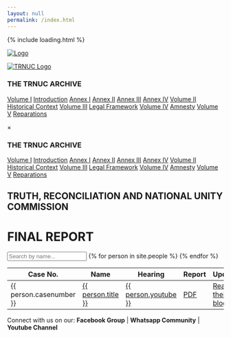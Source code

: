 ```yaml
---
layout: null
permalink: /index.html
---
```


<!DOCTYPE html>
<html lang="en">
<head>
  <meta charset="UTF-8" />
  <meta name="viewport" content="width=device-width, initial-scale=1.0" />
  <title>TRNUC Archive</title>
  <link rel="stylesheet" href="{{ '/style.css' | relative_url }}">
</head>
<body>

{% include loading.html %}

  <!-- Mobile Header -->
<div class="mobile-header">
    <a href="{{ '/' | relative_url }}">
      <img src="https://janewolfe.github.io/trnuc-archive/logo.png" alt="Logo" />
    </a>
    <div class="hamburger-icon" onclick="toggleMobileNav()">
      <span></span>
      <span></span>
      <span></span>
    </div>
  </div>

<p><!-- Sidebar --></p>
<div class="sidebar">
    <a href="{{ '/' | relative_url }}">
      <img src="https://janewolfe.github.io/trnuc-archive/logo.png" alt="TRNUC Logo" />
    </a>
    <h3>THE TRNUC ARCHIVE</h3>
    <nav>
      <a href="#" class="volume">Volume I</a>
      <a href="#" class="section">Introduction</a>
      <a href="#" class="section">Annex I</a>
      <a href="#" class="section">Annex II</a>
      <a href="#" class="section">Annex III</a>
      <a href="#" class="section">Annex IV</a>
      <a href="#" class="volume">Volume II</a>
      <a href="#" class="section">Historical Context</a>
      <a href="#" class="volume">Volume III</a>
      <a href="#" class="section">Legal Framework</a>
      <a href="#" class="volume">Volume IV</a>
      <a href="#" class="section">Amnesty</a>
      <a href="#" class="volume">Volume V</a>
      <a href="#" class="section">Reparations</a>
    </nav>
  </div>

<p><!-- Mobile Nav Menu --></p>
<div id="mobileNav" class="mobile-nav">
    <div class="close" onclick="this.classList.remove('hovered'); toggleMobileNav()" onmouseenter="this.classList.add('hovered')" onmouseleave="this.classList.remove('hovered')">&times;</div>
    <h3>THE TRNUC ARCHIVE</h3>
    <nav>
      <a href="#" class="volume">Volume I</a>
      <a href="#" class="section">Introduction</a>
      <a href="#" class="section">Annex I</a>
      <a href="#" class="section">Annex II</a>
      <a href="#" class="section">Annex III</a>
      <a href="#" class="section">Annex IV</a>
      <a href="#" class="volume">Volume II</a>
      <a href="#" class="section">Historical Context</a>
      <a href="#" class="volume">Volume III</a>
      <a href="#" class="section">Legal Framework</a>
      <a href="#" class="volume">Volume IV</a>
      <a href="#" class="section">Amnesty</a>
      <a href="#" class="volume">Volume V</a>
      <a href="#" class="section">Reparations</a>
    </nav>
  </div>

<script>
    function toggleMobileNav() {
      const nav = document.getElementById('mobileNav');
      const isVisible = nav.classList.contains('show');

      if (isVisible) {
        nav.classList.remove('show');
        nav.addEventListener('transitionend', () => {
          nav.style.display = 'none';
        }, { once: true });
        document.body.style.overflow = 'auto';
      } else {
        nav.style.display = 'block';
        requestAnimationFrame(() => {
          nav.classList.add('show');
        });
        document.body.style.overflow = 'hidden';
      }
    }
</script>

<!-- Main Content -->
<div class="main">
  <div class="heading-section">
    <h2>TRUTH, RECONCILIATION AND NATIONAL UNITY COMMISSION</h2>
    <h1>FINAL REPORT</h1>
  </div>

  <input type="text" id="searchBar" onkeyup="searchTable()" placeholder="Search by name..." />

  <table id="casesTable">
    <thead>
      <tr>
        <th>Case No.</th>
        <th>Name</th>
        <th>Hearing</th>
        <th>Report</th>
        <th>Update</th>
      </tr>
    </thead>
    <tbody>
      {% for person in site.people %}
        <tr>
          <td>{{ person.casenumber }}</td>
          <td><a href="{{ site.baseurl }}{{ person.url }}">{{ person.title }}</a></td>
          <td><a href="{{ site.baseurl }}{{ person.url }}">{{ person.youtube }}</a></td>
          <td><a href="{{ person.pdf | relative_url }}" target="_blank">PDF</a></td>
          <td><a href="{{ site.baseurl }}{{ person.url }}">Read their blog</a></td>
        </tr>
      {% endfor %}
    </tbody>
  </table>
</div>

<!-- Footer -->
<div class="footer">
  Connect with us on our: <strong>Facebook Group</strong> | <strong>Whatsapp Community</strong> | <strong>Youtube Channel</strong>
</div>

<!-- Optional: JavaScript for search -->
<script>
function searchTable() {
  const input = document.getElementById('searchBar').value.toLowerCase();
  const rows = document.querySelectorAll('#casesTable tbody tr');

  rows.forEach(row => {
    const text = row.innerText.toLowerCase();
    row.style.display = text.includes(input) ? '' : 'none';
  });
}
</script>

</body>
</html>
